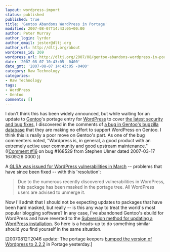 ```yaml
---
layout: wordpress-import
status: published
published: true
title: 'Gentoo Abandons WordPress in Portage'
modified: 2007-08-07T14:43:05+00:00
author: Peter Murray
author_login: lyrdor
author_email: jester@dltj.org
author_url: http://dltj.org/about
wordpress_id: 269
wordpress_url: http://dltj.org/2007/08/gentoo-abandons-wordpress-in-portage/
date: '2007-08-07 10:43:05 -0400'
date_gmt: '2007-08-07 14:43:05 -0400'
category: Raw Technology
categories:
- Raw Technology
tags:
- WordPress
- Gentoo
comments: []
---
```

<p>I don't think this has been widely announced, but while waiting for an update to <a href="http://www.gentoo.org/" title="Gentoo Linux homepage">Gentoo</a>'s portage entry for <a href="http://wordpress.org/" title="WordPress homepage">WordPress</a> to cover <a href="http://wordpress.org/development/2007/08/wordpress-222-and-2011/" title="WordPress 2.2.2 and 2.0.11 announcement">the latest security and bug fixes</a>, I discovered in the comments of <a href="http://bugs.gentoo.org/show_bug.cgi?id=168529" title="Gentoo Bug 168529 - www-apps/wordpress" &amp;lt;="2.1.1 AdminPanel CSRF/XSS">a bug in Gentoo's bugzilla database</a> that they are making no effort to support WordPress on Gentoo.  I think this is really a poor move on Gentoo's part.  As one of the bug commenters noted, "Wordpress is, in general, a good product with an extremely active user community and good upstream maintenance."  ((<a href="http://bugs.gentoo.org/show_bug.cgi?id=168529#c16" title="Gentoo Bug 168529 - www-apps/wordpress" <="2.1.1 AdminPanel CSRF/XSS">Comment  #16</a> on bug #168529 from Stephen Ulmer dated 2007-03-17 16:09:26 0000 ))</p>
<p>A <a href="http://www.gentoo.org/security/en/glsa/glsa-200703-23.xml" title="Gentoo Linux Security Advisory -- WordPress: Multiple vulnerabilities"><abbr title="Gentoo Linux Security Advisory">GLSA</abbr> was issued for WordPress vulnerabilities in March</a> -- problems that have since been fixed -- with this 'resolution':</p>
<blockquote><p>Due to the numerous recently discovered vulnerabilities in WordPress, this package has been masked in the portage tree. All WordPress users are advised to unmerge it.</p></blockquote>
<p>Now I'll admit that I should not be expecting updates to packages that have been hard masked, but really -- is this any way to treat the world's most popular blogging software?  In any case, I've abandoned Gentoo's ebuild for WordPress and have reverted to the <a href="http://codex.wordpress.org/Installing/Updating_WordPress_with_Subversion" title="Installing/Updating WordPress with Subversion">Subversion method for updating a WordPress installation</a>.  So here is a heads-up to do something similar should you find yourself in the same situation.</p>
<p>[20070812T2046 update:  The portage keepers <a href="http://bugs.gentoo.org/show_bug.cgi?id=168529#c31" title="Gentoo Bug 168529 - www-apps/wordpress" <="2.1.1 AdminPanel CSRF/XSS">bumped the version of Wordpress to 2.2.2</a> in Portage yesterday.]</p>
